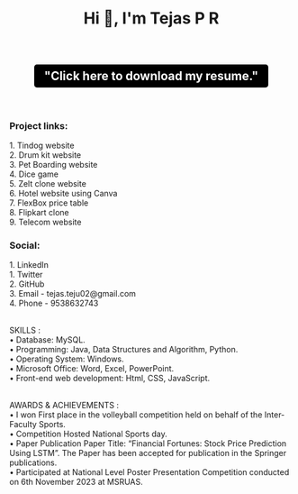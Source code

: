 <h1 align="center">Hi 👋, I'm Tejas P R </h1>
<br>
<h2 align="center">
  <a href="Tejas P R_Resume.pdf" download="Tejas P R_Resume.pdf" style="display: inline-block; padding: 8px 18px; background-color: black; color: white; text-decoration: none; border-radius: 5px; border: none; cursor: pointer;">"Click here to download my resume."</a>
</h2>
<br>
<h3 align="left">Project links:</h3>
1. <a href="https://tejas-pr.github.io/using_bootstarp2/" style="text-decoration: none;">Tindog website</a> <br>
2. <a href="https://tejas-pr.github.io/drum/" style="text-decoration: none;">Drum kit website</a> <br>
3. <a href="https://tejas-pr.github.io/PetBoarding_website/" style="text-decoration: none;">Pet Boarding website</a> <br>
4. <a href="https://tejas-pr.github.io/Dice/" style="text-decoration: none;">Dice game</a> <br>
5. <a href="https://tejas-pr.github.io/Zelt_clone/" style="text-decoration: none;">Zelt clone website</a> <br>
6. <a href="https://www.canva.com/design/DAFoWDO-W48/cu3X2VF5jg2DteQUgfwlzA/view?website#4:goku" style="text-decoration: none;">Hotel website using Canva</a><br>
7. <a href="https://tejas-pr.github.io/priceing_table/" style="text-decoration: none;">FlexBox price table</a><br>
8. <a href="https://tejas-pr.github.io/Flipkart_clone/" style="text-decoration: none;">Flipkart clone</a><br>
9. <a href="https://tejas-pr.github.io/using_bootstrap1/" style="text-decoration: none;">Telecom website</a><br>

<h3 align="left">Social:</h3>
1. <a href="https://www.linkedin.com/in/tejas-p-r-057a4622a" style="text-decoration: none;">LinkedIn</a><br>
1. <a href="https://twitter.com/Tejas67061437" style="text-decoration: none;">Twitter</a><br>
2. <a href="https://github.com/Tejas-pr?tab=repositories" style="text-decoration: none;">GitHub</a><br>
3. <a href="tejas.teju02@gmail.com" style="text-decoration: none;">Email </a> - tejas.teju02@gmail.com<br>
4. Phone - 9538632743 <br>
<br>

SKILLS :  <br>
• Database: MySQL. <br>
• Programming: Java, Data Structures and Algorithm, Python. <br>
• Operating System: Windows. <br>
• Microsoft Office: Word, Excel, PowerPoint.  <br>
• Front-end web development: Html, CSS, JavaScript. <br>
<br>

AWARDS & ACHIEVEMENTS	: <br>
•	I won First place in the volleyball competition held on behalf of the Inter-Faculty Sports. <br>
•	Competition Hosted National Sports day. <br>
•	Paper Publication Paper Title: “Financial Fortunes: Stock Price Prediction Using LSTM”. The Paper has been accepted for publication in the Springer publications. <br>
•	Participated at National Level Poster Presentation Competition conducted on 6th November 2023 at MSRUAS. <br>
